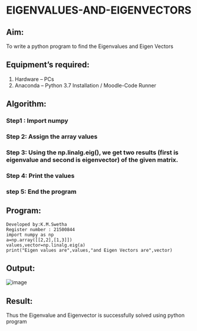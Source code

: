 # EIGENVALUES-AND-EIGENVECTORS
## Aim:
To write a python program to find the Eigenvalues and Eigen Vectors
## Equipment’s required:
1. 	Hardware – PCs
2. 	Anaconda – Python 3.7 Installation / Moodle-Code Runner
## Algorithm:
### Step1 : Import numpy
### Step 2: Assign the array values
### Step 3: Using the np.linalg.eig(),  we get two results (first is eigenvalue and second is eigenvector) of the given matrix.
### Step 4: Print the values
### step 5: End the program
## Program:
```
Developed by:K.M.Swetha
Register number : 21500844
import numpy as np
a=np.array([[2,2],[1,3]])
values,vector=np.linalg.eig(a)
print("Eigen values are",values,"and Eigen Vectors are",vector)
```
## Output:
![image](https://user-images.githubusercontent.com/94228215/154508580-e0bf7fb2-19d9-4fe5-abe5-b0b33b1360f6.png)


## Result:
Thus the Eigenvalue and Eigenvector is successfully solved using python program
